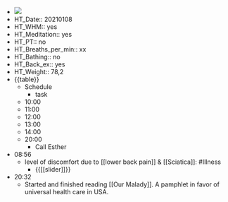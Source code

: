 - ![](https://firebasestorage.googleapis.com/v0/b/firescript-577a2.appspot.com/o/imgs%2Fapp%2FDavidsroam%2FaxOQuLm1a8.png?alt=media&token=a46f4c95-f373-4d09-9d11-5943510c5aa6)
- HT_Date:: 20210108
- HT_WHM:: yes
- HT_Meditation:: yes
- HT_PT:: no
- HT_Breaths_per_min:: xx 
- HT_Bathing:: no 
- HT_Back_ex:: yes
- HT_Weight:: 78,2
- {{table}} 
    - Schedule 
        - task
    - 10:00 
    - 11:00 
    - 12:00
    - 13:00
    - 14:00 
    - 20:00
        - Call Esther
- 08:56
    - level of discomfort due to [[lower back pain]] & [[Sciatica]]: #Illness
        - {{[[slider]]}}
- 20:32
    - Started and finished reading [[Our Malady]]. A pamphlet in favor of universal health care in USA.
